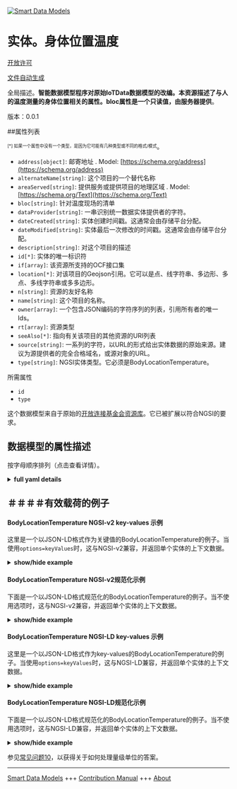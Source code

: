 <!-- 10-Header -->  
[![Smart Data Models](https://smartdatamodels.org/wp-content/uploads/2022/01/SmartDataModels_logo.png "Logo")](https://smartdatamodels.org)  
实体。身体位置温度  
=========<!-- /10-Header -->  
<!-- 15-License -->  
[开放许可](https://github.com/smart-data-models//dataModel.OCF/blob/master/BodyLocationTemperature/LICENSE.md)  
[文件自动生成](https://docs.google.com/presentation/d/e/2PACX-1vTs-Ng5dIAwkg91oTTUdt8ua7woBXhPnwavZ0FxgR8BsAI_Ek3C5q97Nd94HS8KhP-r_quD4H0fgyt3/pub?start=false&loop=false&delayms=3000#slide=id.gb715ace035_0_60)  
<!-- /15-License -->  
<!-- 20-Description -->  
全局描述。**智能数据模型程序对原始IoTData数据模型的改编。本资源描述了与人的温度测量的身体位置相关的属性。bloc属性是一个只读值，由服务器提供**。  
版本：0.0.1  
<!-- /20-Description -->  
<!-- 30-PropertiesList -->  

##属性列表  

<sup><sub>[*] 如果一个属性中没有一个类型，是因为它可能有几种类型或不同的格式/模式</sub></sup>。  
- `address[object]`: 邮寄地址  . Model: [https://schema.org/address](https://schema.org/address)- `alternateName[string]`: 这个项目的一个替代名称  - `areaServed[string]`: 提供服务或提供项目的地理区域  . Model: [https://schema.org/Text](https://schema.org/Text)- `bloc[string]`: 针对温度现场的清单  - `dataProvider[string]`: 一串识别统一数据实体提供者的字符。  - `dateCreated[string]`: 实体创建时间戳。这通常会由存储平台分配。  - `dateModified[string]`: 实体最后一次修改的时间戳。这通常会由存储平台分配。  - `description[string]`: 对这个项目的描述  - `id[*]`: 实体的唯一标识符  - `if[array]`: 该资源所支持的OCF接口集  - `location[*]`: 对该项目的Geojson引用。它可以是点、线字符串、多边形、多点、多线字符串或多多边形。  - `n[string]`: 资源的友好名称  - `name[string]`: 这个项目的名称。  - `owner[array]`: 一个包含JSON编码的字符序列的列表，引用所有者的唯一Ids。  - `rt[array]`: 资源类型  - `seeAlso[*]`: 指向有关该项目的其他资源的URI列表  - `source[string]`: 一系列的字符，以URL的形式给出实体数据的原始来源。建议为源提供者的完全合格域名，或源对象的URL。  - `type[string]`: NGSI实体类型。它必须是BodyLocationTemperature。  <!-- /30-PropertiesList -->  
<!-- 35-RequiredProperties -->  
所需属性  
- `id`  - `type`  <!-- /35-RequiredProperties -->  
<!-- 40-RequiredProperties -->  
这个数据模型来自于原始的[开放连接基金会资源库](https://github.com/openconnectivityfoundation/IoTDataModels)。它已被扩展以符合NGSI的要求。  
<!-- /40-RequiredProperties -->  
<!-- 50-DataModelHeader -->  
## 数据模型的属性描述  
按字母顺序排列（点击查看详情）。  
<!-- /50-DataModelHeader -->  
<!-- 60-ModelYaml -->  
<details><summary><strong>full yaml details</strong></summary>    
```yaml  
BodyLocationTemperature:    
  description: 'Smart Data Models Program adaptation of the original IoTData data Models. This Resource describes the Properties associated with body location for temperature measurement of a person. The bloc Property is a read-only value that is provided by the Server.'    
  properties:    
    address:    
      description: 'The mailing address'    
      properties:    
        addressCountry:    
          description: 'Property. The country. For example, Spain. Model:''https://schema.org/addressCountry'''    
          type: string    
        addressLocality:    
          description: 'Property. The locality in which the street address is, and which is in the region. Model:''https://schema.org/addressLocality'''    
          type: string    
        addressRegion:    
          description: 'Property. The region in which the locality is, and which is in the country. Model:''https://schema.org/addressRegion'''    
          type: string    
        postOfficeBoxNumber:    
          description: 'Property. The post office box number for PO box addresses. For example, 03578. Model:''https://schema.org/postOfficeBoxNumber'''    
          type: string    
        postalCode:    
          description: 'Property. The postal code. For example, 24004. Model:''https://schema.org/https://schema.org/postalCode'''    
          type: string    
        streetAddress:    
          description: 'Property. The street address. Model:''https://schema.org/streetAddress'''    
          type: string    
      type: object    
      x-ngsi:    
        model: https://schema.org/address    
        type: Property    
    alternateName:    
      description: 'An alternative name for this item'    
      type: string    
      x-ngsi:    
        type: Property    
    areaServed:    
      description: 'The geographic area where a service or offered item is provided'    
      type: string    
      x-ngsi:    
        model: https://schema.org/Text    
        type: Property    
    bloc:    
      description: 'A list specific to temperature site'    
      enum:    
        - axillary    
        - body    
        - ear    
        - finger    
        - gitract    
        - mouth    
        - rectum    
        - toe    
        - tympanum    
      readOnly: true    
      type: string    
      x-ngsi:    
        type: Property    
    dataProvider:    
      description: 'A sequence of characters identifying the provider of the harmonised data entity.'    
      type: string    
      x-ngsi:    
        type: Property    
    dateCreated:    
      description: 'Entity creation timestamp. This will usually be allocated by the storage platform.'    
      format: date-time    
      type: string    
      x-ngsi:    
        type: Property    
    dateModified:    
      description: 'Timestamp of the last modification of the entity. This will usually be allocated by the storage platform.'    
      format: date-time    
      type: string    
      x-ngsi:    
        type: Property    
    description:    
      description: 'A description of this item'    
      type: string    
      x-ngsi:    
        type: Property    
    id:    
      anyOf: &bodylocationtemperature_-_properties_-_owner_-_items_-_anyof    
        - description: 'Property. Identifier format of any NGSI entity'    
          maxLength: 256    
          minLength: 1    
          pattern: ^[\w\-\.\{\}\$\+\*\[\]`|~^@!,:\\]+$    
          type: string    
        - description: 'Property. Identifier format of any NGSI entity'    
          format: uri    
          type: string    
      description: 'Unique identifier of the entity'    
      x-ngsi:    
        type: Property    
    if:    
      description: 'The OCF Interface set supported by this Resource'    
      items:    
        enum:    
          - oic.if.s    
          - oic.if.baseline    
        maxLength: 64    
        type: string    
      minItems: 1    
      readOnly: true    
      type: array    
      uniqueItems: true    
      x-ngsi:    
        type: Property    
    location:    
      description: 'Geojson reference to the item. It can be Point, LineString, Polygon, MultiPoint, MultiLineString or MultiPolygon'    
      oneOf:    
        - description: 'GeoProperty. Geojson reference to the item. Point'    
          properties:    
            bbox:    
              items:    
                type: number    
              minItems: 4    
              type: array    
            coordinates:    
              items:    
                type: number    
              minItems: 2    
              type: array    
            type:    
              enum:    
                - Point    
              type: string    
          required:    
            - type    
            - coordinates    
          title: 'GeoJSON Point'    
          type: object    
        - description: 'GeoProperty. Geojson reference to the item. LineString'    
          properties:    
            bbox:    
              items:    
                type: number    
              minItems: 4    
              type: array    
            coordinates:    
              items:    
                items:    
                  type: number    
                minItems: 2    
                type: array    
              minItems: 2    
              type: array    
            type:    
              enum:    
                - LineString    
              type: string    
          required:    
            - type    
            - coordinates    
          title: 'GeoJSON LineString'    
          type: object    
        - description: 'GeoProperty. Geojson reference to the item. Polygon'    
          properties:    
            bbox:    
              items:    
                type: number    
              minItems: 4    
              type: array    
            coordinates:    
              items:    
                items:    
                  items:    
                    type: number    
                  minItems: 2    
                  type: array    
                minItems: 4    
                type: array    
              type: array    
            type:    
              enum:    
                - Polygon    
              type: string    
          required:    
            - type    
            - coordinates    
          title: 'GeoJSON Polygon'    
          type: object    
        - description: 'GeoProperty. Geojson reference to the item. MultiPoint'    
          properties:    
            bbox:    
              items:    
                type: number    
              minItems: 4    
              type: array    
            coordinates:    
              items:    
                items:    
                  type: number    
                minItems: 2    
                type: array    
              type: array    
            type:    
              enum:    
                - MultiPoint    
              type: string    
          required:    
            - type    
            - coordinates    
          title: 'GeoJSON MultiPoint'    
          type: object    
        - description: 'GeoProperty. Geojson reference to the item. MultiLineString'    
          properties:    
            bbox:    
              items:    
                type: number    
              minItems: 4    
              type: array    
            coordinates:    
              items:    
                items:    
                  items:    
                    type: number    
                  minItems: 2    
                  type: array    
                minItems: 2    
                type: array    
              type: array    
            type:    
              enum:    
                - MultiLineString    
              type: string    
          required:    
            - type    
            - coordinates    
          title: 'GeoJSON MultiLineString'    
          type: object    
        - description: 'GeoProperty. Geojson reference to the item. MultiLineString'    
          properties:    
            bbox:    
              items:    
                type: number    
              minItems: 4    
              type: array    
            coordinates:    
              items:    
                items:    
                  items:    
                    items:    
                      type: number    
                    minItems: 2    
                    type: array    
                  minItems: 4    
                  type: array    
                type: array    
              type: array    
            type:    
              enum:    
                - MultiPolygon    
              type: string    
          required:    
            - type    
            - coordinates    
          title: 'GeoJSON MultiPolygon'    
          type: object    
      x-ngsi:    
        type: GeoProperty    
    n:    
      description: 'Friendly name of the Resource'    
      maxLength: 64    
      readOnly: true    
      type: string    
      x-ngsi:    
        type: Property    
    name:    
      description: 'The name of this item.'    
      type: string    
      x-ngsi:    
        type: Property    
    owner:    
      description: 'A List containing a JSON encoded sequence of characters referencing the unique Ids of the owner(s)'    
      items:    
        anyOf: *bodylocationtemperature_-_properties_-_owner_-_items_-_anyof    
        description: 'Property. Unique identifier of the entity'    
      type: array    
      x-ngsi:    
        type: Property    
    rt:    
      description: 'Resource Type'    
      items:    
        enum:    
          - oic.r.body.location.temperature    
        maxLength: 64    
        type: string    
      minItems: 1    
      readOnly: true    
      type: array    
      uniqueItems: true    
      x-ngsi:    
        type: Property    
    seeAlso:    
      description: 'list of uri pointing to additional resources about the item'    
      oneOf:    
        - items:    
            format: uri    
            type: string    
          minItems: 1    
          type: array    
        - format: uri    
          type: string    
      x-ngsi:    
        type: Property    
    source:    
      description: 'A sequence of characters giving the original source of the entity data as a URL. Recommended to be the fully qualified domain name of the source provider, or the URL to the source object.'    
      type: string    
      x-ngsi:    
        type: Property    
    type:    
      description: 'NGSI entity type. It has to be BodyLocationTemperature'    
      enum:    
        - BodyLocationTemperature    
      type: string    
      x-ngsi:    
        type: Property    
  required:    
    - id    
    - type    
  type: object    
  x-derived-from: https://github.com/OpenInterConnect/IoTDataModels/blob/master/BodyLocationTemperatureResURI.swagger.json    
  x-disclaimer: 'Redistribution and use in source and binary forms, with or without modification, are permitted  provided that the license conditions are met. Copyleft (c) 2021 Contributors to Smart Data Models Program'    
  x-license-url: https://github.com/smart-data-models/dataModel.OCF/blob/master/BodyLocationTemperature/LICENSE.md    
  x-model-schema: https://smart-data-models.github.io/dataModel.IoTDataModels/BodyLocationTemperature/schema.json    
  x-model-tags: OCF    
  x-version: 0.0.1    
```  
</details>    
<!-- /60-ModelYaml -->  
<!-- 70-MiddleNotes -->  
<!-- /70-MiddleNotes -->  
<!-- 80-Examples -->  
## ＃＃＃＃有效载荷的例子  
#### BodyLocationTemperature NGSI-v2 key-values 示例  
这里是一个以JSON-LD格式作为关键值的BodyLocationTemperature的例子。当使用`options=keyValues`时，这与NGSI-v2兼容，并返回单个实体的上下文数据。  
<details><summary><strong>show/hide example</strong></summary>    
```json  
{  
  "id": "urn:ngsi-ld:BodyLocationTemperature:id:DVEE:22471005",  
  "dateCreated": "1986-05-14T05:25:58Z",  
  "dateModified": "2004-03-17T12:13:13Z",  
  "source": "Indeed professor interest hold might. Whose better reason letter. Statement hold church kind well much so commercial.",  
  "name": "Marriage behind gas appear door appear special. Message themselves person assume walk. Shoulder act road thus both season.",  
  "alternateName": "Fall old home understand old meet friend. Team at actually week dinner.",  
  "description": "Support red party owner never consumer. Whom long protect almost leader particular. Chance technology any notice which story.",  
  "dataProvider": "Hotel it increase especially home ball. Community smile station painting. Finish force effort worry cause region store just.",  
  "owner": [  
    "urn:ngsi-ld:BodyLocationTemperature:items:HNIK:73021014",  
    "urn:ngsi-ld:BodyLocationTemperature:items:JIZY:16075956"  
  ],  
  "seeAlso": [  
    "urn:ngsi-ld:BodyLocationTemperature:items:PJOG:26128975",  
    "urn:ngsi-ld:BodyLocationTemperature:items:CMDA:05499547"  
  ],  
  "location": {  
    "type": "Point",  
    "coordinates": [  
      7.4156865,  
      107.49888  
    ]  
  },  
  "address": {  
    "streetAddress": "Major popular tell usually fall avoid. Star claim show arrive determine.",  
    "addressLocality": "Help simply well front point news. Movement will report responsibility those field capital night. Special sit late mouth reason body actually.",  
    "addressRegion": "Fact brother act. Company traditional manage. Scientist manager shoulder draw.",  
    "addressCountry": "Hair include firm time. Degree son old skin painting whom service.",  
    "postalCode": "Station truth southern color. Former ever environmental low fly thing score recent. Seven indicate start modern education watch message election.",  
    "postOfficeBoxNumber": "Firm not friend. However over computer."  
  },  
  "areaServed": "Again collection ten. Agent evidence necessary already. Push something environment central young born no."  
}  
```  
</details>  
#### BodyLocationTemperature NGSI-v2规范化示例  
下面是一个以JSON-LD格式规范化的BodyLocationTemperature的例子。当不使用选项时，这与NGSI-v2兼容，并返回单个实体的上下文数据。  
<details><summary><strong>show/hide example</strong></summary>    
```json  
{  
  "id": {  
    "type": "string",  
    "value": "urn:ngsi-ld:BodyLocationTemperature:id:DVEE:22471005"  
  },  
  "dateCreated": {  
    "format": "date-time",  
    "type": "string",  
    "value": "1986-05-14T05:25:58Z"  
  },  
  "dateModified": {  
    "format": "date-time",  
    "type": "string",  
    "value": "2004-03-17T12:13:13Z"  
  },  
  "source": {  
    "type": "string",  
    "value": "Indeed professor interest hold might. Whose better reason letter. Statement hold church kind well much so commercial."  
  },  
  "name": {  
    "type": "string",  
    "value": "Marriage behind gas appear door appear special. Message themselves person assume walk. Shoulder act road thus both season."  
  },  
  "alternateName": {  
    "type": "string",  
    "value": "Fall old home understand old meet friend. Team at actually week dinner."  
  },  
  "description": {  
    "type": "string",  
    "value": "Support red party owner never consumer. Whom long protect almost leader particular. Chance technology any notice which story."  
  },  
  "dataProvider": {  
    "type": "string",  
    "value": "Hotel it increase especially home ball. Community smile station painting. Finish force effort worry cause region store just."  
  },  
  "owner": {  
    "type": "array",  
    "value": [  
      "urn:ngsi-ld:BodyLocationTemperature:items:HNIK:73021014",  
      "urn:ngsi-ld:BodyLocationTemperature:items:JIZY:16075956"  
    ]  
  },  
  "seeAlso": {  
    "type": "array",  
    "value": [  
      "urn:ngsi-ld:BodyLocationTemperature:items:PJOG:26128975",  
      "urn:ngsi-ld:BodyLocationTemperature:items:CMDA:05499547"  
    ]  
  },  
  "location": {  
    "type": "object",  
    "value": {  
      "type": "Point",  
      "coordinates": [  
        7.4156865,  
        107.49888  
      ]  
    }  
  },  
  "address": {  
    "type": "object",  
    "value": {  
      "streetAddress": "Major popular tell usually fall avoid. Star claim show arrive determine.",  
      "addressLocality": "Help simply well front point news. Movement will report responsibility those field capital night. Special sit late mouth reason body actually.",  
      "addressRegion": "Fact brother act. Company traditional manage. Scientist manager shoulder draw.",  
      "addressCountry": "Hair include firm time. Degree son old skin painting whom service.",  
      "postalCode": "Station truth southern color. Former ever environmental low fly thing score recent. Seven indicate start modern education watch message election.",  
      "postOfficeBoxNumber": "Firm not friend. However over computer."  
    }  
  },  
  "areaServed": {  
    "type": "string",  
    "value": "Again collection ten. Agent evidence necessary already. Push something environment central young born no."  
  }  
}  
```  
</details>  
#### BodyLocationTemperature NGSI-LD key-values 示例  
这里是一个以JSON-LD格式作为key-values的BodyLocationTemperature的例子。当使用`options=keyValues`时，这与NGSI-LD兼容，并返回单个实体的上下文数据。  
<details><summary><strong>show/hide example</strong></summary>    
```json  
{  
    "id": "urn:ngsi-ld:BodyLocationTemperature:id:DVEE:22471005",  
    "dateCreated": "1986-05-14T05:25:58Z",  
    "dateModified": "2004-03-17T12:13:13Z",  
    "source": "Indeed professor interest hold might. Whose better reason letter. Statement hold church kind well much so commercial.",  
    "name": "Marriage behind gas appear door appear special. Message themselves person assume walk. Shoulder act road thus both season.",  
    "alternateName": "Fall old home understand old meet friend. Team at actually week dinner.",  
    "description": "Support red party owner never consumer. Whom long protect almost leader particular. Chance technology any notice which story.",  
    "dataProvider": "Hotel it increase especially home ball. Community smile station painting. Finish force effort worry cause region store just.",  
    "owner": [  
        "urn:ngsi-ld:BodyLocationTemperature:items:HNIK:73021014",  
        "urn:ngsi-ld:BodyLocationTemperature:items:JIZY:16075956"  
    ],  
    "seeAlso": [  
        "urn:ngsi-ld:BodyLocationTemperature:items:PJOG:26128975",  
        "urn:ngsi-ld:BodyLocationTemperature:items:CMDA:05499547"  
    ],  
    "location": {  
        "type": "Point",  
        "coordinates": [  
            7.4156865,  
            107.49888  
        ]  
    },  
    "address": {  
        "streetAddress": "Major popular tell usually fall avoid. Star claim show arrive determine.",  
        "addressLocality": "Help simply well front point news. Movement will report responsibility those field capital night. Special sit late mouth reason body actually.",  
        "addressRegion": "Fact brother act. Company traditional manage. Scientist manager shoulder draw.",  
        "addressCountry": "Hair include firm time. Degree son old skin painting whom service.",  
        "postalCode": "Station truth southern color. Former ever environmental low fly thing score recent. Seven indicate start modern education watch message election.",  
        "postOfficeBoxNumber": "Firm not friend. However over computer."  
    },  
    "areaServed": "Again collection ten. Agent evidence necessary already. Push something environment central young born no.",  
    "@context": [  
        "https://smartdatamodels.org/context.jsonld",  
        "https://raw.githubusercontent.com/smart-data-models/dataModel.OCF/master/context.jsonld"  
    ]  
}  
```  
</details>  
#### BodyLocationTemperature NGSI-LD规范化示例  
下面是一个以JSON-LD格式规范化的BodyLocationTemperature的例子。当不使用选项时，这与NGSI-LD兼容，并返回单个实体的上下文数据。  
<details><summary><strong>show/hide example</strong></summary>    
```json  
{  
    "id": "urn:ngsi-ld:BodyLocationTemperature:id:JKQS:15774687",  
    "dateCreated": {  
        "type": "Property",  
        "value": {  
            "@type": "DateTime",  
            "@value": "2002-12-03T00:56:09Z"  
        }  
    },  
    "dateModified": {  
        "type": "Property",  
        "value": {  
            "@type": "DateTime",  
            "@value": "2013-09-18T04:07:02Z"  
        }  
    },  
    "source": {  
        "type": "Property",  
        "value": "Military market through. Task environment college oil tonight sometimes else."  
    },  
    "name": {  
        "type": "Property",  
        "value": "Agree school entire themselves east want vote. Once hot industry research yet stock fight reality."  
    },  
    "alternateName": {  
        "type": "Property",  
        "value": "Friend its speech much time. Senior town really different spend matter."  
    },  
    "description": {  
        "type": "Property",  
        "value": "Picture believe cell agency. Six body radio behavior she cold."  
    },  
    "dataProvider": {  
        "type": "Property",  
        "value": "Those now statement build firm think. Medical others for season return his."  
    },  
    "owner": {  
        "type": "Property",  
        "value": [  
            "urn:ngsi-ld:BodyLocationTemperature:items:QSWE:40587381",  
            "urn:ngsi-ld:BodyLocationTemperature:items:XUGP:16309252"  
        ]  
    },  
    "seeAlso": {  
        "type": "Property",  
        "value": [  
            "urn:ngsi-ld:BodyLocationTemperature:items:IUGS:31998308"  
        ]  
    },  
    "location": {  
        "type": "Property",  
        "value": {  
            "type": "Point",  
            "coordinates": [  
                6.908481,  
                179.542808  
            ]  
        }  
    },  
    "address": {  
        "type": "Property",  
        "value": {  
            "streetAddress": "Little cold believe third sure news individual. As everything short energy. Radio on store become plant responsibility. Development sometimes authority herself.",  
            "addressLocality": "Life price onto traditional learn break play. Type eye edge fight child avoid really measure. North administration quality artist simple police. Back generation main method employee possible.",  
            "addressRegion": "American involve fight part choice way early. Item skill rule voice instead when. Of once oil somebody yeah.",  
            "addressCountry": "Particularly note hospital call dinner. Financial think magazine fill window.",  
            "postalCode": "Sure road special financial camera rule someone.",  
            "postOfficeBoxNumber": "Manage challenge suffer idea perform. Certain score able decide near."  
        }  
    },  
    "areaServed": {  
        "type": "Property",  
        "value": "Central hot save view nature window suddenly. Free eye build commercial."  
    },  
    "@context": [  
        "https://smartdatamodels.org/context.jsonld",  
        "https://raw.githubusercontent.com/smart-data-models/dataModel.OCF/master/context.jsonld"  
    ]  
}  
```  
</details><!-- /80-Examples -->  
<!-- 90-FooterNotes -->  
<!-- /90-FooterNotes -->  
<!-- 95-Units -->  
参见[常见问题10](https://smartdatamodels.org/index.php/faqs/)，以获得关于如何处理量级单位的答案。  
<!-- /95-Units -->  
<!-- 97-LastFooter -->  
---  
[Smart Data Models](https://smartdatamodels.org) +++ [Contribution Manual](https://bit.ly/contribution_manual) +++ [About](https://bit.ly/Introduction_SDM)<!-- /97-LastFooter -->  
